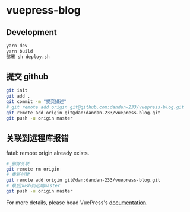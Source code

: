 # vuepress-blog

> 

## Development

```bash
yarn dev
yarn build
部署 sh deploy.sh
```
## 提交 github
```bash
git init
git add .
git commit -m "提交描述"
# git remote add origin git@github.com:dandan-233/vuepress-blog.git
git remote add origin git@dan:dandan-233/vuepress-blog.git
git push -u origin master
```
## 关联到远程库报错

fatal: remote origin already exists.
```bash
# 删除关联
git remote rm origin
# 重新创建
git remote add origin git@dan:dandan-233/vuepress-blog.git
# 最后push到远端master
git push -u origin master
```

For more details, please head VuePress's [documentation](https://v1.vuepress.vuejs.org/).

